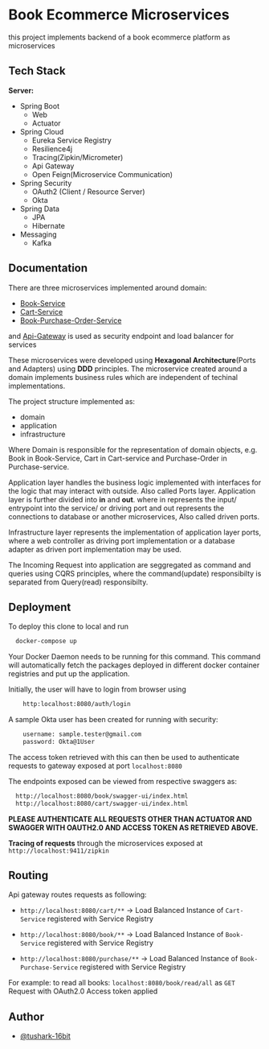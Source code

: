 
# Book Ecommerce Microservices

this project implements backend of a book ecommerce platform as microservices

## Tech Stack

**Server:**
- Spring Boot
  - Web
  - Actuator
- Spring Cloud
  - Eureka Service Registry
  - Resilience4j
  - Tracing(Zipkin/Micrometer)
  - Api Gateway
  - Open Feign(Microservice Communication)
- Spring Security
  - OAuth2 (Client / Resource Server)
  - Okta
- Spring Data
  - JPA
  - Hibernate
- Messaging
  - Kafka


## Documentation

There are three microservices implemented around domain:
- [Book-Service](https://github.com/tushark-16bit/books-microservice)
- [Cart-Service](https://github.com/tushark-16bit/cart-service)
- [Book-Purchase-Order-Service](https://github.com/tushark-16bit/book-purchase-service)

and [Api-Gateway](https://github.com/tushark-16bit/books-api-gateway) is 
used as security endpoint and load balancer for services

These microservices were developed using **Hexagonal Architecture**(Ports and Adapters) using **DDD** principles. The microservice created around a domain implements business rules which are independent of techinal implementations.

The project structure implemented as:
- domain
- application
- infrastructure

Where Domain is responsible for the representation of domain objects, e.g. 
Book in Book-Service, Cart in Cart-service and Purchase-Order in Purchase-service.

Application layer handles the business logic implemented with interfaces for the logic that may interact with outside. Also called Ports layer.
Application layer is further divided into **in** and **out**.
where in represents the input/ entrypoint into the service/ or driving port 
and out represents the connections to database or another microservices, Also called driven ports.

Infrastructure layer represents the implementation of application layer ports, where a web controller as driving port implementation or a database adapter as driven port implementation may be used.

The Incoming Request into application are seggregated as command and queries using CQRS principles, where the command(update) responsibilty is separated from Query(read) responsibilty.

## Deployment

To deploy this clone to local and run

```bash
  docker-compose up
```

Your Docker Daemon needs to be running for this command. This command will automatically fetch the packages deployed in different docker container registries and put up the application.

Initially, the user will have to login from browser using
```bash
    http:localhost:8080/auth/login
```
A sample Okta user has been created for running with security:

```bash
    username: sample.tester@gmail.com
    password: Okta@1User
```
The access token retrieved with this can then be used to authenticate requests to gateway exposed at port ```localhost:8080```

The endpoints exposed can be viewed from respective swaggers as:
```bash
  http://localhost:8080/book/swagger-ui/index.html
  http://localhost:8080/cart/swagger-ui/index.html
```

**PLEASE AUTHENTICATE ALL REQUESTS OTHER THAN ACTUATOR AND SWAGGER WITH 
OAUTH2.0 AND ACCESS 
TOKEN AS RETRIEVED ABOVE.**

**Tracing of requests** through the microservices exposed at
```http://localhost:9411/zipkin```


## Routing

Api gateway routes requests as following:

- ```http://localhost:8080/cart/**``` -> Load Balanced Instance of ```Cart-Service``` registered with Service Registry

- ```http://localhost:8080/book/**``` -> Load Balanced Instance of ```Book-Service``` registered with Service Registry

- ```http://localhost:8080/purchase/**``` -> Load Balanced Instance of 
  ```Book-Purchase-Service``` registered with Service Registry

For example: to read all books: ```localhost:8080/book/read/all``` as 
```GET``` Request with OAuth2.0 Access token applied 


## Author

- [@tushark-16bit](https://github.com/tushark-16bit)


